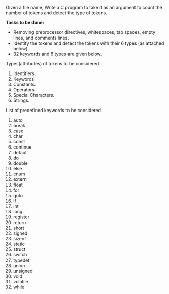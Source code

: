 Given a file name, Write a C program to take it as an argument to count the number of tokens and detect the type of tokens.

**Tasks to be done:**
- Removing preprocessor directives, whitespaces, tab spaces, empty lines, and comments lines.
- Identify the tokens and detect the tokens with their 6 types (as attached below)
- 32 keywords and 6 types are given below.

Types(attributes) of tokens to be considered.
1. Identifiers.
2. Keywords.
3. Constants.
4. Operators.
5. Special Characters.
6. Strings.

List of predefined keywords to be considered.
1. auto
2. break
3. case
4. char
5. const
6. continue
7. default
8. do
9. double
10. else
11. enum
12. extern
13. float
14. for
15. goto
16. if
17. int
18. long
19. register
20. return
21. short
22. signed
23. sizeof
24. static
25. struct
26. switch
27. typedef
28. union
29. unsigned
30. void
31. volatile
32. while
